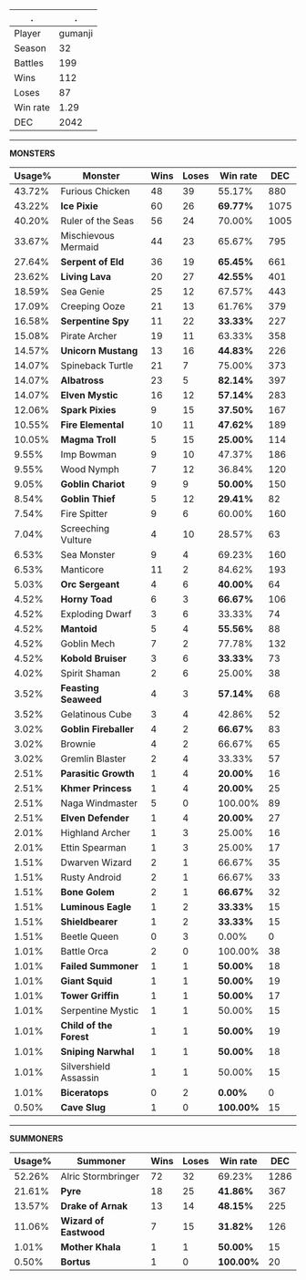 .|.
|-|-
Player|gumanji
Season|32
Battles|199
Wins|112
Loses|87
Win rate|1.29
DEC|2042

---
**MONSTERS**

Usage%|Monster|Wins|Loses|Win rate|DEC|
-|-|-|-|-|-|
43.72%|Furious Chicken|48|39|55.17%|880|
43.22%|**Ice Pixie**|60|26|**69.77%**|1075|
40.20%|Ruler of the Seas|56|24|70.00%|1005|
33.67%|Mischievous Mermaid|44|23|65.67%|795|
27.64%|**Serpent of Eld**|36|19|**65.45%**|661|
23.62%|**Living Lava**|20|27|**42.55%**|401|
18.59%|Sea Genie|25|12|67.57%|443|
17.09%|Creeping Ooze|21|13|61.76%|379|
16.58%|**Serpentine Spy**|11|22|**33.33%**|227|
15.08%|Pirate Archer|19|11|63.33%|358|
14.57%|**Unicorn Mustang**|13|16|**44.83%**|226|
14.07%|Spineback Turtle|21|7|75.00%|373|
14.07%|**Albatross**|23|5|**82.14%**|397|
14.07%|**Elven Mystic**|16|12|**57.14%**|283|
12.06%|**Spark Pixies**|9|15|**37.50%**|167|
10.55%|**Fire Elemental**|10|11|**47.62%**|189|
10.05%|**Magma Troll**|5|15|**25.00%**|114|
9.55%|Imp Bowman|9|10|47.37%|186|
9.55%|Wood Nymph|7|12|36.84%|120|
9.05%|**Goblin Chariot**|9|9|**50.00%**|150|
8.54%|**Goblin Thief**|5|12|**29.41%**|82|
7.54%|Fire Spitter|9|6|60.00%|160|
7.04%|Screeching Vulture|4|10|28.57%|63|
6.53%|Sea Monster|9|4|69.23%|160|
6.53%|Manticore|11|2|84.62%|193|
5.03%|**Orc Sergeant**|4|6|**40.00%**|64|
4.52%|**Horny Toad**|6|3|**66.67%**|106|
4.52%|Exploding Dwarf|3|6|33.33%|74|
4.52%|**Mantoid**|5|4|**55.56%**|88|
4.52%|Goblin Mech|7|2|77.78%|132|
4.52%|**Kobold Bruiser**|3|6|**33.33%**|73|
4.02%|Spirit Shaman|2|6|25.00%|38|
3.52%|**Feasting Seaweed**|4|3|**57.14%**|68|
3.52%|Gelatinous Cube|3|4|42.86%|52|
3.02%|**Goblin Fireballer**|4|2|**66.67%**|83|
3.02%|Brownie|4|2|66.67%|65|
3.02%|Gremlin Blaster|2|4|33.33%|57|
2.51%|**Parasitic Growth**|1|4|**20.00%**|16|
2.51%|**Khmer Princess**|1|4|**20.00%**|25|
2.51%|Naga Windmaster|5|0|100.00%|89|
2.51%|**Elven Defender**|1|4|**20.00%**|27|
2.01%|Highland Archer|1|3|25.00%|16|
2.01%|Ettin Spearman|1|3|25.00%|17|
1.51%|Dwarven Wizard|2|1|66.67%|35|
1.51%|Rusty Android|2|1|66.67%|33|
1.51%|**Bone Golem**|2|1|**66.67%**|32|
1.51%|**Luminous Eagle**|1|2|**33.33%**|15|
1.51%|**Shieldbearer**|1|2|**33.33%**|15|
1.51%|Beetle Queen|0|3|0.00%|0|
1.01%|Battle Orca|2|0|100.00%|38|
1.01%|**Failed Summoner**|1|1|**50.00%**|18|
1.01%|**Giant Squid**|1|1|**50.00%**|19|
1.01%|**Tower Griffin**|1|1|**50.00%**|17|
1.01%|Serpentine Mystic|1|1|50.00%|15|
1.01%|**Child of the Forest**|1|1|**50.00%**|19|
1.01%|**Sniping Narwhal**|1|1|**50.00%**|18|
1.01%|Silvershield Assassin|1|1|50.00%|15|
1.01%|**Biceratops**|0|2|**0.00%**|0|
0.50%|**Cave Slug**|1|0|**100.00%**|15|

---
**SUMMONERS**

Usage%|Summoner|Wins|Loses|Win rate|DEC|
-|-|-|-|-|-|
52.26%|Alric Stormbringer|72|32|69.23%|1286|
21.61%|**Pyre**|18|25|**41.86%**|367|
13.57%|**Drake of Arnak**|13|14|**48.15%**|225|
11.06%|**Wizard of Eastwood**|7|15|**31.82%**|126|
1.01%|**Mother Khala**|1|1|**50.00%**|15|
0.50%|**Bortus**|1|0|**100.00%**|20|

